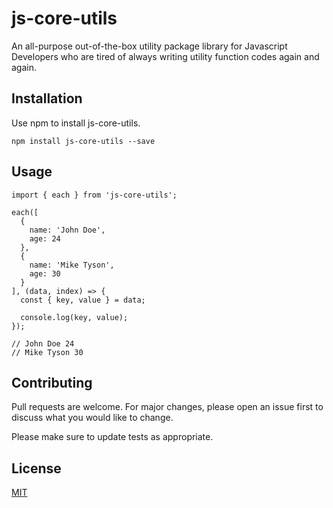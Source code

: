 # js-core-utils
An all-purpose out-of-the-box utility package library for Javascript Developers who are tired of always writing utility function codes again and again.

## Installation

Use npm to install js-core-utils.

```
npm install js-core-utils --save
```

## Usage

```
import { each } from 'js-core-utils';

each([
  {
    name: 'John Doe',
    age: 24
  },
  {
    name: 'Mike Tyson',
    age: 30
  }
], (data, index) => {
  const { key, value } = data;

  console.log(key, value);
});

// John Doe 24
// Mike Tyson 30
```


## Contributing
Pull requests are welcome. For major changes, please open an issue first to discuss what you would like to change.

Please make sure to update tests as appropriate.

## License
[MIT](https://choosealicense.com/licenses/mit/)